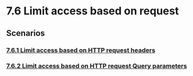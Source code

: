 # 7.6 Limit access based on request

## Scenarios


### [7.6.1 Limit access based on HTTP request headers](7.6.1-limit-access-based-on-http-request-headers)

### [7.6.2 Limit access based on HTTP request Query parameters](7.6.2-limit-access-based-on-http-request-query-parameters)
